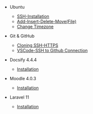 - Ubuntu 

  - [SSH-Installation](docsify/_ubuntu/ssh.md)
  - [Add-Insert-Delete-Move(File)](docsify/_ubuntu/filing.md)
  - [Change Timezone](docsify/_ubuntu/timezone.md)

- Git & GitHub

  - [Cloning SSH-HTTPS](docsify/git/cloning.md)
  - [VSCode-SSH to Github Connection](docsify/git/sshcon.md)


- Docsify 4.4.4

  - [Installation](docsify/docsify_installation.md)

- Moodle 4.0.3

  - [Installation](docsify/moodle_installation.md)

- Laravel 11

  - [Installation](docsify/laravel11_installation.md)
